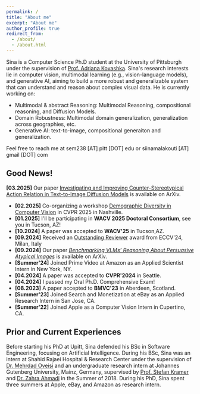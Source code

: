 ```yaml
---
permalink: /
title: "About me"
excerpt: "About me"
author_profile: true
redirect_from: 
  - /about/
  - /about.html
---
```

Sina is a Computer Science Ph.D student at the University of Pittsburgh under the supervision of [Prof. Adriana Kovashka](https://people.cs.pitt.edu/~kovashka/). Sina's research interests lie in computer vision, multimodal learning (e.g., vision-language models), and generative AI, aiming to build a more robust and generalizable system that can understand and reason about complex visual data. He is currently working on:

- Multimodal & abstract Reasoning: Multimodal Reasoning, compositional reasoning, and Diffusion Models.
- Domain Robustness: Multimodal domain generalization, generalization across geographies, etc. 
- Generative AI: text-to-image, compositional generaiton and generalization.

Feel free to reach me at sem238 [AT] pitt [DOT] edu or siinamalakouti [AT] gmail [DOT] com   

## Good News!
**[03.2025]** Our paper [Investigating and Improving Counter-Stereotypical Action Relation in Text-to-Image Diffusion Models](https://arxiv.org/abs/2503.10037) is available on ArXiv. 
-  **[02.2025]** Co-organizing a workshop [Demographic Diversity in Computer Vision](https://sites.google.com/view/cvpr-2025-demodiv/) in CVPR 2025 in Nashville.
-  **[01.2025]** I'll be participating in **WACV 2025 Doctoral Consortium**, see you in Tucson, AZ! 
-  **[10.2024]** A paper was accepted to **WACV'25** in Tucson,AZ.
- **[09.2024]** Received an [Outstanding Reviewer](https://eccv.ecva.net/Conferences/2024/Reviewers#all-outstanding-reviewers) award from ECCV'24, Milan, Italy
- **[09.2024]** Our paper [_Benchmarking VLMs’ Reasoning About Persuasive Atypical Images_](https://arxiv.org/abs/2409.10719) is available on ArXiv.
-  **[Summer'24]** Joined Prime Video at Amazon as an Applied Scientist Intern in New York, NY.
-  **[04.2024]** A paper was accepted to **CVPR'2024** in Seattle.
-  **[04.2024]** I passed my Oral Ph.D. Comprehensive Exam!
-  **[08.2023]**  A paper accepted to **BMVC'23** in Aberdeen, Scotland.
-  **[Summer'23]** Joined Search and Monetization at eBay as an Applied Research Intern in San Jose, CA.
-  **[Summer'22]** Joined Apple as a Computer Vision Intern in Cupertino, CA.

## Prior and Current Experiences
Before starting his PhD at Upitt, Sina defended his BSc in Software Engineering, focusing on Artificial Intelligence. During his BSc, Sina was an intern at Shahid Rajaei Hospital & Research Center under the supervision of [Dr. Mehrdad Oveisi](https://www.cs.ubc.ca/people/mehrdad-oveisi) and an undergraduate research intern at Johannes Gutenberg University, Mainz, Germany, supervised by [Prof. Stefan Kramer](https://www.datamining.informatik.uni-mainz.de/stefan-kramer/) and [Dr. Zahra Ahmadi](https://scholar.google.com/citations?user=QdQRYyAAAAAJ&hl=en) in the Summer of 2018. During his PhD, Sina spent three summers at Apple, eBay, and Amazon as research intern. 
